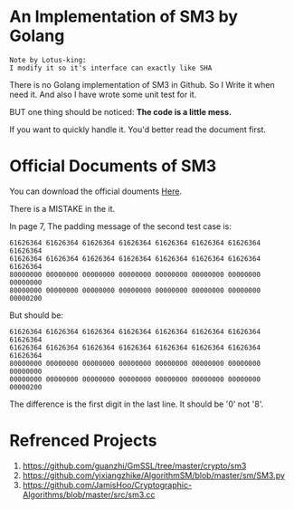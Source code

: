 An Implementation of SM3 by Golang
==================================

```
Note by Lotus-king:
I modify it so it's interface can exactly like SHA 
```
There is no Golang implementation of SM3 in Github. So I Write it when need it. And also I have wrote some unit test for it.

BUT one thing should be noticed: **The code is a little mess.**

If you want to quickly handle it. You'd better read the document first.

Official Documents of SM3
============================

You can download the official douments [Here](http://wenku.baidu.com/user/submit/download). 

There is a MISTAKE in the it.

In page 7, The padding message of the second test case is:

```
61626364 61626364 61626364 61626364 61626364 61626364 61626364 61626364 
61626364 61626364 61626364 61626364 61626364 61626364 61626364 61626364 
80000000 00000000 00000000 00000000 00000000 00000000 00000000 00000000 
80000000 00000000 00000000 00000000 00000000 00000000 00000000 00000200

```

But should be:

```
61626364 61626364 61626364 61626364 61626364 61626364 61626364 61626364 
61626364 61626364 61626364 61626364 61626364 61626364 61626364 61626364 
80000000 00000000 00000000 00000000 00000000 00000000 00000000 00000000 
00000000 00000000 00000000 00000000 00000000 00000000 00000000 00000200
```

The difference is the first digit in the last line. It should be '0' not '8'.



Refrenced Projects
===========================
1. https://github.com/guanzhi/GmSSL/tree/master/crypto/sm3 
1. https://github.com/yixiangzhike/AlgorithmSM/blob/master/sm/SM3.py 
1. https://github.com/JamisHoo/Cryptographic-Algorithms/blob/master/src/sm3.cc



